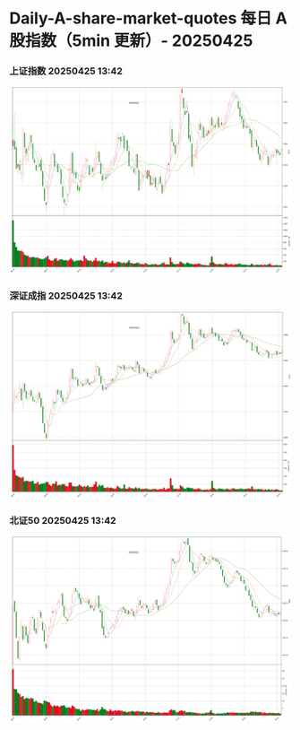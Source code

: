 
# Daily-A-share-market-quotes 每日 A 股指数（5min 更新）- 20250425

### 上证指数 20250425 13:42
![](./fig/2025/4/20250425-sh000001.png)

### 深证成指 20250425 13:42
![](./fig/2025/4/20250425-sz399001.png)

### 北证50 20250425 13:42
![](./fig/2025/4/20250425-bj899050.png)
